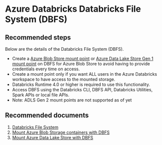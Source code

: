 <properties
	pageTitle="Databricks DBFS"
	description="Databricks DBFS"
	service="microsoft.databricks"
	resource="clusters"
	authors="mspreshah"
	displayOrder="7"
	selfHelpType="resource"
	supportTopicIds="32612194"
	resourceTags=""
	productPesIds="16432"
	cloudEnvironments="public"
/>

# Azure Databricks Databricks File System (DBFS)

## **Recommended steps**

Below are the details of the Databricks File System (DBFS).

* Create a [Azure Blob Store mount point](https://docs.azuredatabricks.net/spark/latest/data-sources/azure/azure-storage.html) or [Azure Data Lake Store Gen 1 mount point](https://docs.azuredatabricks.net/spark/latest/data-sources/azure/azure-datalake.html) on DBFS for Azure Blob Store to avoid having to provide credentials every time on access.  
* Create a mount point only if you want ALL users in the Azure Databricks workspace to have access to the mounted storage.  
* Databricks Runtime 4.0 or higher is required to use this functionality.  
* Access DBFS using the Databricks CLI, DBFS API, Databricks Utilities, Spark APIs or local file APIs.  
* Note: ADLS Gen 2 mount points are not supported as of yet  

## **Recommended documents**
1. [Databricks File System](https://docs.azuredatabricks.net/user-guide/dbfs-databricks-file-system.html)  
2. [Mount Azure Blob Storage containers with DBFS](https://docs.azuredatabricks.net/spark/latest/data-sources/azure/azure-storage.html)  
3. [Mount Azure Data Lake Store with DBFS](https://docs.azuredatabricks.net/spark/latest/data-sources/azure/azure-datalake.html)  

